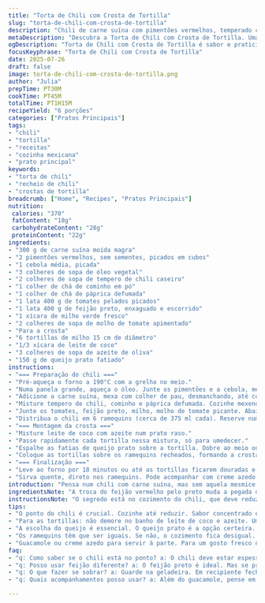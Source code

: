 ```yaml
---
title: "Torta de Chili com Crosta de Tortilla"
slug: "torta-de-chili-com-crosta-de-tortilla"
description: "Chili de carne suína com pimentões vermelhos, temperado com cominho e um toque de páprica defumada. Feito com feijão preto no lugar do vermelho e milho verde fresco. Tortillas de milho reemplaçam as de trigo para a crosta, mergulhadas num mix de leite de coco e azeite. Recheio cozido até engrossar, coberto com queijo prato derretido. Assado até a crosta dourar e crocante."
metaDescription: "Descubra a Torta de Chili com Crosta de Tortilla. Uma deliciosa fusão de sabores, prática e perfeita para compartilhar."
ogDescription: "Torta de Chili com Crosta de Tortilla é sabor e praticidade num prato único, ideal para aquecer seus momentos."
focusKeyphrase: "Torta de Chili com Crosta de Tortilla"
date: 2025-07-26
draft: false
image: torta-de-chili-com-crosta-de-tortilla.png
author: "Julia"
prepTime: PT30M
cookTime: PT45M
totalTime: PT1H15M
recipeYield: "6 porções"
categories: ["Pratos Principais"]
tags:
- "chili"
- "tortilla"
- "receitas"
- "cozinha mexicana"
- "prato principal"
keywords:
- "torta de chili"
- "recheio de chili"
- "crostas de tortilla"
breadcrumb: ["Home", "Recipes", "Pratos Principais"]
nutrition: 
 calories: "370"
 fatContent: "18g"
 carbohydrateContent: "28g"
 proteinContent: "22g"
ingredients:
- "300 g de carne suína moída magra"
- "2 pimentões vermelhos, sem sementes, picados em cubos"
- "1 cebola média, picada"
- "3 colheres de sopa de óleo vegetal"
- "2 colheres de sopa de tempero de chili caseiro"
- "1 colher de chá de cominho em pó"
- "1 colher de chá de páprica defumada"
- "1 lata 400 g de tomates pelados picados"
- "1 lata 400 g de feijão preto, enxaguado e escorrido"
- "1 xícara de milho verde fresco"
- "2 colheres de sopa de molho de tomate apimentado"
- "Para a crosta"
- "6 tortillas de milho 15 cm de diâmetro"
- "1/3 xícara de leite de coco"
- "3 colheres de sopa de azeite de oliva"
- "150 g de queijo prato fatiado"
instructions:
- "=== Preparação do chili ==="
- "Pré-aqueça o forno a 190°C com a grelha no meio."
- "Numa panela grande, aqueça o óleo. Junte os pimentões e a cebola, mexa até ficarem ligeiramente macios, uns 5 minutos."
- "Adicione a carne suína, mexa com colher de pau, desmanchando, até começar a dourar, cerca de 8 minutos."
- "Misture tempero de chili, cominho e páprica defumada. Cozinhe mexendo por 1 minuto."
- "Junte os tomates, feijão preto, milho, molho de tomate picante. Abaixe o fogo e deixe cozinhar até o líquido reduzir e o chili engrossar, algo em torno de 20 minutos. Tempere com sal e pimenta."
- "Distribua o chili em 6 ramequins (cerca de 375 ml cada). Reserve numa assadeira."
- "=== Montagem da crosta ==="
- "Misture leite de coco com azeite num prato raso."
- "Passe rapidamente cada tortilla nessa mistura, só para umedecer."
- "Espalhe as fatias de queijo prato sobre a tortilla. Dobre ao meio ou faça um cone para cobrir o recheio nos ramequins, trancando o queijo dentro."
- "Coloque as tortillas sobre os ramequins recheados, formando a crosta."
- "=== Finalização ==="
- "Leve ao forno por 18 minutos ou até as tortillas ficarem douradas e crocantes."
- "Sirva quente, direto nos ramequins. Pode acompanhar com creme azedo ou guacamole."
introduction: "Pensa num chili com carne suína, mas sem aquela mesmice de feijão vermelho - aqui entra o preto, mais encorpado. O pimentão bem picadinho, junto com a cebola, dá um toque fresco, é base de sabor. Tempero vai além do chili prontos: cominho e páprica defumada, porque o simples cansa. E o milho verdinho aparece pra adoçar a mistura e dar textura. A crosta? Tortilla de milho, mais crocante, molhada rapidinho num mix de leite de coco com azeite, não é qualquer óleo. Queijo prato porque derrete bonito, envolve tudo. No forno, só pra crosta dourar, mas sem ressecar o recheio. Serve direto nos ramequins, prático. Sem frescura, vai do forno pra mesa quente, fumegante, pronta pra morder; não enrola. Se quiser, molho picante em cima, ou um tanto de guacamole. É comida de verdade, daquela que diz alguma coisa só com o aroma."
ingredientsNote: "A troca do feijão vermelho pelo preto muda a pegada do prato, deixando-o mais intenso. A páprica defumada, fácil de achar em mercados brasileiros, agrega um sabor terroso e profundo que contrasta com o frescor dos pimentões. O leite de coco substitui o leite tradicional no banho das tortillas, dando uma cremosidade e leve sabor exótico, bem brasileiro na ideia de misturar com azeite de oliva na crosta. Queijo prato é escolha porque derrete rápido e lembra o queijo suíço tradicional da receita original, porém mais acessível. As tortillas de milho, menores e mais firmes, dão uma base mais rústica e crocante que vai bem ao prato. Preferi milho verde fresco, mas pode usar congelado. As quantidades foram ajustadas para evitar excesso de gordura e manter a cremosidade sem pesar."
instructionsNote: "O segredo está no cozimento do chili, que deve reduzir até ficar espesso, nem aguado nem seco demais. É importante mexer para não grudar e garantir que todos os temperos espalhem por igual. O banho nas tortillas deve ser rápido para não encharcá-las, só umedecer. Cobrir os ramequins com as tortillas permite o queijo derreter dentro da crosta, prendendo o recheio. O forno deve estar quente e a sua grelha central para dourar tudo por igual em 18 minutos, cinco a menos que o original para evitar ressecar. Servir na travessa, com acompanhamentos à parte. Atenção para usar ramequins de tamanho parelho para que a cocção seja uniforme. O passo a passo não precisa de volta depois do forno, porque é só tirar e comer."
tips:
- "O ponto do chili é crucial. Cozinhe até reduzir. Sabor concentrado é tudo. Não deixe escorregar pro aguado. Mexa sempre. Controle bem o fogo."
- "Para as tortillas: não demore no banho de leite de coco e azeite. Umedeça rápido. Se encharcar, perde a crocância. Assim, o queijo derrete certinho."
- "A escolha do queijo é essencial. O queijo prato é a opção certeira. Derrete bem, não exige muito tempo de forno. Os outros queijos, pense antes."
- "Os ramequins têm que ser iguais. Se não, o cozimento fica desigual. Tudo precisa dourar junto. E lembre-se: manteiga na assadeira é legal para evitar grudar."
- "Guacamole ou creme azedo para servir à parte. Para um gosto fresco no final. Adiciona cremosidade. Melhora a experiência. Uma pitada extra de sabor."
faq:
- "q: Como saber se o chili está no ponto? a: O chili deve estar espesso. Não seco demais. Nem aguado. Mexa. Sinta o aroma. Isso ajuda muito."
- "q: Posso usar feijão diferente? a: O feijão preto é ideal. Mas se preferir, use o vermelho. Sabe como é, o sabor muda. Cada um tem seu jeito."
- "q: O que fazer se sobrar? a: Guarde na geladeira. Em recipiente fechado. Pode esquentar no dia seguinte. A crosta é feita no forno. Fica legal ainda."
- "q: Quais acompanhamentos posso usar? a: Além do guacamole, pense em nachos. Ou salada fresca. Uma cebola roxa picada faz diferença. Aumenta a crocância."

---
```

